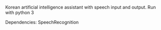 Korean artificial intelligence assistant with speech input and output.
Run with python 3

Dependencies:
SpeechRecognition